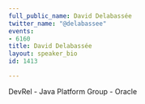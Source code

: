```yaml
---
full_public_name: David Delabassée
twitter_name: "@delabassee"
events:
- 6160
title: David Delabassée
layout: speaker_bio
id: 1413

---
```

DevRel - Java Platform Group - Oracle